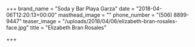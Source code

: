 +++
brand_name = "Soda y Bar Playa Garza"
date = "2018-04-06T12:20:13+00:00"
masthead_image = ""
phone_number = "(506) 8899-9447"
teaser_image = "/uploads/2018/04/06/elizabeth-bran-rosales-face.jpg"
title = "Elizabeth Bran Rosales"

+++
